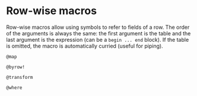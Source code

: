 # Row-wise macros

Row-wise macros allow using symbols to refer to fields of a row. The order of the arguments is always the same: the first argument is the table and the last argument is the expression (can be a `begin ... end` block). If the table is omitted, the macro is automatically curried (useful for piping).

```@docs
@map
```

```@docs
@byrow!
```

```@docs
@transform
```

```@docs
@where
```
